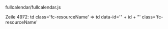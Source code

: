 fullcalendar/fullcalendar.js

Zeile 4972:
	td class='fc-resourceName'
=>
	td data-id='" + id + "' class='fc-resourceName'


